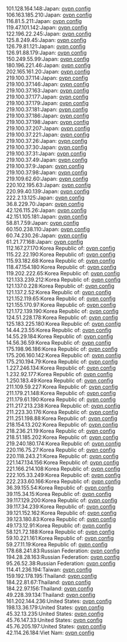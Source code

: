 101.128.164.148:Japan: [ovpn config](vpn/101_128_164_148.ovpn)  
106.163.185.210:Japan: [ovpn config](vpn/106_163_185_210.ovpn)  
116.81.5.211:Japan: [ovpn config](vpn/116_81_5_211.ovpn)  
119.47.101.142:Japan: [ovpn config](vpn/119_47_101_142.ovpn)  
122.196.22.245:Japan: [ovpn config](vpn/122_196_22_245.ovpn)  
125.8.249.45:Japan: [ovpn config](vpn/125_8_249_45.ovpn)  
126.79.81.121:Japan: [ovpn config](vpn/126_79_81_121.ovpn)  
126.91.88.179:Japan: [ovpn config](vpn/126_91_88_179.ovpn)  
150.249.55.99:Japan: [ovpn config](vpn/150_249_55_99.ovpn)  
180.196.221.46:Japan: [ovpn config](vpn/180_196_221_46.ovpn)  
202.165.161.20:Japan: [ovpn config](vpn/202_165_161_20.ovpn)  
219.100.37.114:Japan: [ovpn config](vpn/219_100_37_114.ovpn)  
219.100.37.146:Japan: [ovpn config](vpn/219_100_37_146.ovpn)  
219.100.37.163:Japan: [ovpn config](vpn/219_100_37_163.ovpn)  
219.100.37.177:Japan: [ovpn config](vpn/219_100_37_177.ovpn)  
219.100.37.179:Japan: [ovpn config](vpn/219_100_37_179.ovpn)  
219.100.37.181:Japan: [ovpn config](vpn/219_100_37_181.ovpn)  
219.100.37.186:Japan: [ovpn config](vpn/219_100_37_186.ovpn)  
219.100.37.198:Japan: [ovpn config](vpn/219_100_37_198.ovpn)  
219.100.37.207:Japan: [ovpn config](vpn/219_100_37_207.ovpn)  
219.100.37.221:Japan: [ovpn config](vpn/219_100_37_221.ovpn)  
219.100.37.26:Japan: [ovpn config](vpn/219_100_37_26.ovpn)  
219.100.37.30:Japan: [ovpn config](vpn/219_100_37_30.ovpn)  
219.100.37.31:Japan: [ovpn config](vpn/219_100_37_31.ovpn)  
219.100.37.49:Japan: [ovpn config](vpn/219_100_37_49.ovpn)  
219.100.37.9:Japan: [ovpn config](vpn/219_100_37_9.ovpn)  
219.100.37.98:Japan: [ovpn config](vpn/219_100_37_98.ovpn)  
219.109.62.60:Japan: [ovpn config](vpn/219_109_62_60.ovpn)  
220.102.195.63:Japan: [ovpn config](vpn/220_102_195_63.ovpn)  
220.99.40.139:Japan: [ovpn config](vpn/220_99_40_139.ovpn)  
222.2.13.125:Japan: [ovpn config](vpn/222_2_13_125.ovpn)  
36.8.229.70:Japan: [ovpn config](vpn/36_8_229_70.ovpn)  
42.126.115.26:Japan: [ovpn config](vpn/42_126_115_26.ovpn)  
42.151.105.181:Japan: [ovpn config](vpn/42_151_105_181.ovpn)  
58.81.7.59:Japan: [ovpn config](vpn/58_81_7_59.ovpn)  
60.150.238.110:Japan: [ovpn config](vpn/60_150_238_110.ovpn)  
60.74.230.26:Japan: [ovpn config](vpn/60_74_230_26.ovpn)  
61.21.77.168:Japan: [ovpn config](vpn/61_21_77_168.ovpn)  
112.167.27.170:Korea Republic of: [ovpn config](vpn/112_167_27_170.ovpn)  
115.22.22.190:Korea Republic of: [ovpn config](vpn/115_22_22_190.ovpn)  
115.93.182.68:Korea Republic of: [ovpn config](vpn/115_93_182_68.ovpn)  
118.47.154.180:Korea Republic of: [ovpn config](vpn/118_47_154_180.ovpn)  
119.202.222.65:Korea Republic of: [ovpn config](vpn/119_202_222_65.ovpn)  
121.133.239.212:Korea Republic of: [ovpn config](vpn/121_133_239_212.ovpn)  
121.137.0.228:Korea Republic of: [ovpn config](vpn/121_137_0_228.ovpn)  
121.137.2.52:Korea Republic of: [ovpn config](vpn/121_137_2_52.ovpn)  
121.152.119.65:Korea Republic of: [ovpn config](vpn/121_152_119_65.ovpn)  
121.155.170.97:Korea Republic of: [ovpn config](vpn/121_155_170_97.ovpn)  
121.172.139.190:Korea Republic of: [ovpn config](vpn/121_172_139_190.ovpn)  
124.51.228.178:Korea Republic of: [ovpn config](vpn/124_51_228_178.ovpn)  
125.183.225.180:Korea Republic of: [ovpn config](vpn/125_183_225_180.ovpn)  
14.44.23.55:Korea Republic of: [ovpn config](vpn/14_44_23_55.ovpn)  
14.55.29.184:Korea Republic of: [ovpn config](vpn/14_55_29_184.ovpn)  
14.56.36.59:Korea Republic of: [ovpn config](vpn/14_56_36_59.ovpn)  
175.198.96.186:Korea Republic of: [ovpn config](vpn/175_198_96_186.ovpn)  
175.206.160.142:Korea Republic of: [ovpn config](vpn/175_206_160_142.ovpn)  
175.210.194.79:Korea Republic of: [ovpn config](vpn/175_210_194_79.ovpn)  
1.227.246.134:Korea Republic of: [ovpn config](vpn/1_227_246_134.ovpn)  
1.232.92.177:Korea Republic of: [ovpn config](vpn/1_232_92_177.ovpn)  
1.250.183.49:Korea Republic of: [ovpn config](vpn/1_250_183_49.ovpn)  
211.109.59.227:Korea Republic of: [ovpn config](vpn/211_109_59_227.ovpn)  
211.179.21.148:Korea Republic of: [ovpn config](vpn/211_179_21_148.ovpn)  
211.179.61.190:Korea Republic of: [ovpn config](vpn/211_179_61_190.ovpn)  
211.217.213.238:Korea Republic of: [ovpn config](vpn/211_217_213_238.ovpn)  
211.223.30.176:Korea Republic of: [ovpn config](vpn/211_223_30_176.ovpn)  
211.251.198.88:Korea Republic of: [ovpn config](vpn/211_251_198_88.ovpn)  
218.154.13.202:Korea Republic of: [ovpn config](vpn/218_154_13_202.ovpn)  
218.236.21.19:Korea Republic of: [ovpn config](vpn/218_236_21_19.ovpn)  
218.51.185.202:Korea Republic of: [ovpn config](vpn/218_51_185_202.ovpn)  
219.240.180.174:Korea Republic of: [ovpn config](vpn/219_240_180_174.ovpn)  
220.116.75.27:Korea Republic of: [ovpn config](vpn/220_116_75_27.ovpn)  
220.118.243.21:Korea Republic of: [ovpn config](vpn/220_118_243_21.ovpn)  
221.147.134.156:Korea Republic of: [ovpn config](vpn/221_147_134_156.ovpn)  
221.166.214.108:Korea Republic of: [ovpn config](vpn/221_166_214_108.ovpn)  
222.105.33.249:Korea Republic of: [ovpn config](vpn/222_105_33_249.ovpn)  
222.233.60.166:Korea Republic of: [ovpn config](vpn/222_233_60_166.ovpn)  
36.39.155.54:Korea Republic of: [ovpn config](vpn/36_39_155_54.ovpn)  
39.115.34.15:Korea Republic of: [ovpn config](vpn/39_115_34_15.ovpn)  
39.117.129.200:Korea Republic of: [ovpn config](vpn/39_117_129_200.ovpn)  
39.117.34.239:Korea Republic of: [ovpn config](vpn/39_117_34_239.ovpn)  
39.121.152.162:Korea Republic of: [ovpn config](vpn/39_121_152_162.ovpn)  
39.123.180.83:Korea Republic of: [ovpn config](vpn/39_123_180_83.ovpn)  
49.173.12.91:Korea Republic of: [ovpn config](vpn/49_173_12_91.ovpn)  
58.121.72.188:Korea Republic of: [ovpn config](vpn/58_121_72_188.ovpn)  
59.10.221.161:Korea Republic of: [ovpn config](vpn/59_10_221_161.ovpn)  
59.27.11.19:Korea Republic of: [ovpn config](vpn/59_27_11_19.ovpn)  
178.68.241.83:Russian Federation: [ovpn config](vpn/178_68_241_83.ovpn)  
194.28.28.163:Russian Federation: [ovpn config](vpn/194_28_28_163.ovpn)  
95.26.52.38:Russian Federation: [ovpn config](vpn/95_26_52_38.ovpn)  
114.41.236.194:Taiwan: [ovpn config](vpn/114_41_236_194.ovpn)  
159.192.178.195:Thailand: [ovpn config](vpn/159_192_178_195.ovpn)  
184.22.81.67:Thailand: [ovpn config](vpn/184_22_81_67.ovpn)  
184.22.97.156:Thailand: [ovpn config](vpn/184_22_97_156.ovpn)  
49.228.39.134:Thailand: [ovpn config](vpn/49_228_39_134.ovpn)  
161.202.144.236:United States: [ovpn config](vpn/161_202_144_236.ovpn)  
198.13.36.179:United States: [ovpn config](vpn/198_13_36_179.ovpn)  
45.32.13.235:United States: [ovpn config](vpn/45_32_13_235.ovpn)  
45.76.147.33:United States: [ovpn config](vpn/45_76_147_33.ovpn)  
45.76.205.197:United States: [ovpn config](vpn/45_76_205_197.ovpn)  
42.114.26.184:Viet Nam: [ovpn config](vpn/42_114_26_184.ovpn)  
